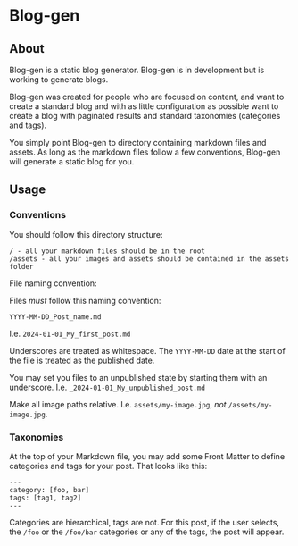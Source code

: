 # Blog-gen

## About

Blog-gen is a static blog generator. Blog-gen is in development but is working to generate blogs.

Blog-gen was created for people who are focused on content, and want to create a standard blog and with as little configuration as possible want to create a blog with paginated results and standard taxonomies (categories and tags).

You simply point Blog-gen to directory containing markdown files and assets. As long as the markdown files follow a few conventions, Blog-gen will generate a static blog for you.

## Usage

### Conventions

You should follow this directory structure:

```
/ - all your markdown files should be in the root
/assets - all your images and assets should be contained in the assets folder
```

File naming convention:

Files _must_ follow this naming convention:

```
YYYY-MM-DD_Post_name.md
```

I.e. `2024-01-01_My_first_post.md`

Underscores are treated as whitespace. The `YYYY-MM-DD` date at the start of the file is treated as the published date.

You may set you files to an unpublished state by starting them with an underscore. I.e. `_2024-01-01_My_unpublished_post.md`

Make all image paths relative. I.e. `assets/my-image.jpg`, _not_ `/assets/my-image.jpg`.

### Taxonomies

At the top of your Markdown file, you may add some Front Matter to define categories and tags for your post. That looks like this:

```
---
category: [foo, bar]
tags: [tag1, tag2]
---
```

Categories are hierarchical, tags are not. For this post, if the user selects, the `/foo` or the `/foo/bar` categories or any of the tags, the post will appear.
